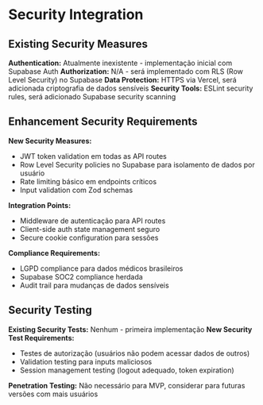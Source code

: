 # Security Integration

## Existing Security Measures
**Authentication:** Atualmente inexistente - implementação inicial com Supabase Auth
**Authorization:** N/A - será implementado com RLS (Row Level Security) no Supabase
**Data Protection:** HTTPS via Vercel, será adicionada criptografia de dados sensíveis
**Security Tools:** ESLint security rules, será adicionado Supabase security scanning

## Enhancement Security Requirements
**New Security Measures:**
- JWT token validation em todas as API routes
- Row Level Security policies no Supabase para isolamento de dados por usuário
- Rate limiting básico em endpoints críticos
- Input validation com Zod schemas

**Integration Points:** 
- Middleware de autenticação para API routes
- Client-side auth state management seguro
- Secure cookie configuration para sessões

**Compliance Requirements:** 
- LGPD compliance para dados médicos brasileiros
- Supabase SOC2 compliance herdada
- Audit trail para mudanças de dados sensíveis

## Security Testing
**Existing Security Tests:** Nenhum - primeira implementação
**New Security Test Requirements:** 
- Testes de autorização (usuários não podem acessar dados de outros)
- Validation testing para inputs maliciosos
- Session management testing (logout adequado, token expiration)

**Penetration Testing:** Não necessário para MVP, considerar para futuras versões com mais usuários
